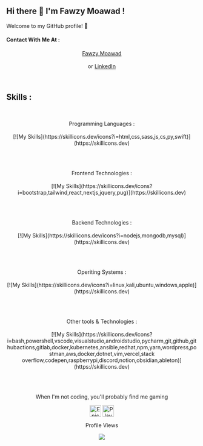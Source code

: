## Hi there 👋 I'm Fawzy Moawad !   
Welcome to my GitHub profile! 🌟
#### Contact With Me At :
<p align="center">
  <a href="https://fawzymoawad.com/">Fawzy Moawad</a><br />
  <br />
  or <a href="https://www.linkedin.com/in/fawzy-moawad/">LinkedIn</a><br />
</p>
<br />

## Skills :
<br />

<p align="center">
  Programming Languages :<br />
  <br />
  [![My Skills](https://skillicons.dev/icons?i=html,css,sass,js,cs,py,swift)](https://skillicons.dev)
</p>
<br />
<br />

<p align="center">
  Frontend Technologies :<br />
  <br />
  [![My Skills](https://skillicons.dev/icons?i=bootstrap,tailwind,react,nextjs,jquery,pug)](https://skillicons.dev)
</p>
<br />
<br />

<p align="center">
  Backend Technologies :<br />
  <br />
  [![My Skills](https://skillicons.dev/icons?i=nodejs,mongodb,mysql)](https://skillicons.dev)
</p>
<br />
<br />

<p align="center">
  Operiting Systems :<br />
  <br />
  [![My Skills](https://skillicons.dev/icons?i=linux,kali,ubuntu,windows,apple)](https://skillicons.dev)
</p>
<br />
<br />

<p align="center">
  Other tools & Technologies :<br />
  <br />
  [![My Skills](https://skillicons.dev/icons?      i=bash,powershell,vscode,visualstudio,androidstudio,pycharm,git,github,githubactions,gitlab,docker,kubernetes,ansible,redhat,npm,yarn,wordpress,postman,aws,docker,dotnet,vim,vercel,stack  overflow,codepen,raspberrypi,discord,notion,obsidian,ableton)](https://skillicons.dev)
</p>
<br />
<br />

<p align="center">
  When I'm not coding, you'll probably find me gaming
</p>
<p align="center">
  <a href="https://www.epicgames.com/store/en-US/" target="_blank"><img align="center" src="https://github.com/mishmanners/MishManners/blob/master/Game%20Icons/Epic.png" height="30"   alt="Epic Games logo"/></a>
  <a href="https://www.playstation.com/" target="_blank"><img align="center" src="https://github.com/mishmanners/MishManners/blob/master/Game%20Icons/PS.png" height="30" alt="PlayStation logo"/></a>
</p>

<div align="center">
  <p align="center">Profile Views</p>
  <img src="https://profile-counter.glitch.me/Fawzy-Moawad/count.svg?"  />
</div>
